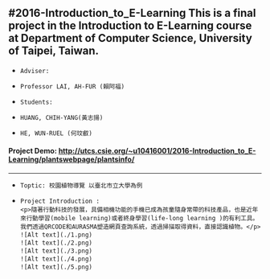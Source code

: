 #2016-Introduction_to_E-Learning
This is a final project in the Introduction to E-Learning course at Department of Computer Science, University of Taipei, Taiwan.
--------------------------------------------------
+     Adviser: 
+     Professor LAI, AH-FUR (賴阿福)
+     Students:
+     HUANG, CHIH-YANG(黃志揚) 
+     HE, WUN-RUEL (何玟叡)  

####  Project Demo: http://utcs.csie.org/~u10416001/2016-Introduction_to_E-Learning/plantswebpage/plantsinfo/
---------------------------------------------------------------------------------------------
+     Toptic: 校園植物導覽 以臺北市立大學為例
+     Project Introduction :
	  <p>隨著行動科技的發展，具備相機功能的手機已成為孩童隨身常帶的科技產品，也是近年來行動學習(mobile learning)或者終身學習(life-long learning )的有利工具。我們透過QRCODE和AURASMA塑造網頁查詢系統，透過掃描取得資料，直接認識植物。</p>
	  ![Alt text](./1.png)
	  ![Alt text](./2.png)
	  ![Alt text](./3.png)
	  ![Alt text](./4.png)
	  ![Alt text](./5.png)





